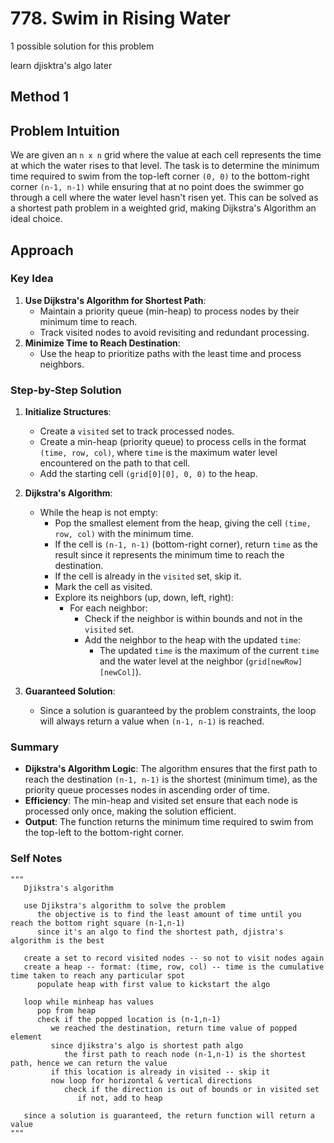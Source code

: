 # 778. Swim in Rising Water

1 possible solution for this problem  

learn djisktra's algo later

## Method 1

## Problem Intuition
We are given an `n x n` grid where the value at each cell represents the time at which the water rises to that level. The task is to determine the minimum time required to swim from the top-left corner `(0, 0)` to the bottom-right corner `(n-1, n-1)` while ensuring that at no point does the swimmer go through a cell where the water level hasn't risen yet. This can be solved as a shortest path problem in a weighted grid, making Dijkstra's Algorithm an ideal choice.

## Approach

### Key Idea
1. **Use Dijkstra's Algorithm for Shortest Path**:
   - Maintain a priority queue (min-heap) to process nodes by their minimum time to reach.
   - Track visited nodes to avoid revisiting and redundant processing.
2. **Minimize Time to Reach Destination**:
   - Use the heap to prioritize paths with the least time and process neighbors.

### Step-by-Step Solution

1. **Initialize Structures**:
   - Create a `visited` set to track processed nodes.
   - Create a min-heap (priority queue) to process cells in the format `(time, row, col)`, where `time` is the maximum water level encountered on the path to that cell.
   - Add the starting cell `(grid[0][0], 0, 0)` to the heap.

2. **Dijkstra's Algorithm**:
   - While the heap is not empty:
     - Pop the smallest element from the heap, giving the cell `(time, row, col)` with the minimum time.
     - If the cell is `(n-1, n-1)` (bottom-right corner), return `time` as the result since it represents the minimum time to reach the destination.
     - If the cell is already in the `visited` set, skip it.
     - Mark the cell as visited.
     - Explore its neighbors (up, down, left, right):
       - For each neighbor:
         - Check if the neighbor is within bounds and not in the `visited` set.
         - Add the neighbor to the heap with the updated `time`:
           - The updated `time` is the maximum of the current `time` and the water level at the neighbor (`grid[newRow][newCol]`).

3. **Guaranteed Solution**:
   - Since a solution is guaranteed by the problem constraints, the loop will always return a value when `(n-1, n-1)` is reached.

### Summary
- **Dijkstra's Algorithm Logic**: The algorithm ensures that the first path to reach the destination `(n-1, n-1)` is the shortest (minimum time), as the priority queue processes nodes in ascending order of time.
- **Efficiency**: The min-heap and visited set ensure that each node is processed only once, making the solution efficient.
- **Output**: The function returns the minimum time required to swim from the top-left to the bottom-right corner.

### Self Notes

```
"""
   Djikstra's algorithm

   use Djikstra's algorithm to solve the problem
      the objective is to find the least amount of time until you reach the bottom right square (n-1,n-1)
      since it's an algo to find the shortest path, djistra's algorithm is the best

   create a set to record visited nodes -- so not to visit nodes again
   create a heap -- format: (time, row, col) -- time is the cumulative time taken to reach any particular spot
      populate heap with first value to kickstart the algo

   loop while minheap has values
      pop from heap
      check if the popped location is (n-1,n-1)
         we reached the destination, return time value of popped element
         since djikstra's algo is shortest path algo
            the first path to reach node (n-1,n-1) is the shortest path, hence we can return the value
         if this location is already in visited -- skip it
         now loop for horizontal & vertical directions
            check if the direction is out of bounds or in visited set
               if not, add to heap
   
   since a solution is guaranteed, the return function will return a value
"""
```
